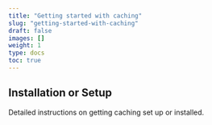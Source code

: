 ```yaml
---
title: "Getting started with caching"
slug: "getting-started-with-caching"
draft: false
images: []
weight: 1
type: docs
toc: true
---
```


## Installation or Setup
Detailed instructions on getting caching set up or installed.

